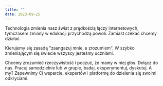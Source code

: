 ```yaml
---
title: ""
date: 2023-09-25
---
```


Technologia zmienia nasz świat z prędkością łączy internetowych,  tymczasem zmiany w edukacji przychodzą powoli. Zamiast czekać chcemy działać.

Kierujemy się zasadą "zaangażuj mnie, a zrozumiem". W szybko zmieniającym się świecie wszyscy jesteśmy uczniami.

Chcemy zrozumieć rzeczywistość i poczuć, że mamy w niej głos. Dołącz do nas. Pracuj samodzielnie lub w grupie, badaj, eksperymentuj, dyskutuj. A my? Zapewnimy Ci wsparcie, ekspertów i platformę do dzielenia się swoimi odkryciami.
